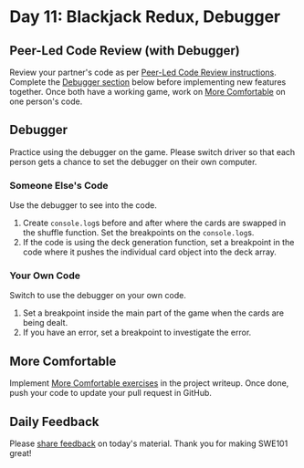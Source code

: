 # Day 11: Blackjack Redux, Debugger

## Peer-Led Code Review \(with Debugger\)

Review your partner's code as per [Peer-Led Code Review instructions](../course-logistics/course-methodology.md#peer-led-code-review). Complete the [Debugger section](day-11-blackjack-redux-debugger.md#debugger) below before implementing new features together. Once both have a working game, work on [More Comfortable](day-11-blackjack-redux-debugger.md#more-comfortable) on one person's code.

## Debugger

Practice using the debugger on the game. Please switch driver so that each person gets a chance to set the debugger on their own computer.

### Someone Else's Code

Use the debugger to see into the code.

1. Create `console.log`s before and after where the cards are swapped in the shuffle function. Set the breakpoints on the `console.log`s.
2. If the code is using the deck generation function, set a breakpoint in the code where it pushes the individual card object into the deck array.

### Your Own Code

Switch to use the debugger on your own code.

1. Set a breakpoint inside the main part of the game when the cards are being dealt.
2. If you have an error, set a breakpoint to investigate the error.

## More Comfortable

Implement [More Comfortable exercises](../projects/project-3-blackjack.md#more-comfortable) in the project writeup. Once done, push your code to update your pull request in GitHub.

## Daily Feedback

Please [share feedback](https://forms.gle/8P4TURiYNPDmyAmH9) on today's material. Thank you for making SWE101 great!

